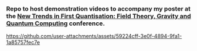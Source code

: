 ### Repo to host demonstration videos to accompany my poster at the [New Trends in First Quantisation: Field Theory, Gravity and Quantum Computing](https://www.we-heraeus-stiftung.de/veranstaltungen/new-trends-in-first-quantisation-field-theory-gravity-and-quantum-computing/main/) conference.


https://github.com/user-attachments/assets/59224cff-3e0f-4894-9fa1-1a85757fec7e

